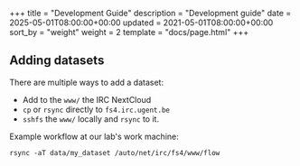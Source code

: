+++
title = "Development Guide"
description = "Development guide"
date = 2025-05-01T08:00:00+00:00
updated = 2021-05-01T08:00:00+00:00
sort_by = "weight"
weight = 2
template = "docs/page.html"
+++

## Adding datasets

There are multiple ways to add a dataset:

- Add to the `www/` the IRC NextCloud
- `cp` or `rsync` directly to `fs4.irc.ugent.be`
- `sshfs` the `www/` locally and `rsync` to it.

Example workflow at our lab's work machine:
```
rsync -aT data/my_dataset /auto/net/irc/fs4/www/flow
```